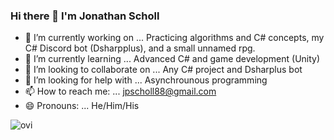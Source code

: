 ### Hi there 👋 I'm Jonathan Scholl
- 🔭 I’m currently working on ... Practicing algorithms and C# concepts, my C# Discord bot (Dsharpplus), and a small unnamed rpg.
- 🌱 I’m currently learning ... Advanced C# and game development (Unity)
- 👯 I’m looking to collaborate on ... Any C# project and Dsharplus bot
- 🤔 I’m looking for help with ... Asynchrounous programming
- 📫 How to reach me: ... jpscholl88@gmail.com
- 😄 Pronouns: ... He/Him/His


<img src="https://github-readme-stats.vercel.app/api/top-langs?username=jpscholl&show_icons=true&locale=en&layout=compact&theme=chartreuse-dark" alt="ovi" />

<!--
**jpscholl/jpscholl** is a ✨ _special_ ✨ repository because its `README.md` (this file) appears on your GitHub profile.

Here are some ideas to get you started:

- 🔭 I’m currently working on ...
- 🌱 I’m currently learning ...
- 👯 I’m looking to collaborate on ...
- 🤔 I’m looking for help with ...
- 💬 Ask me about ...
- 📫 How to reach me: ...
- 😄 Pronouns: ...
- ⚡ Fun fact: ...
-->
